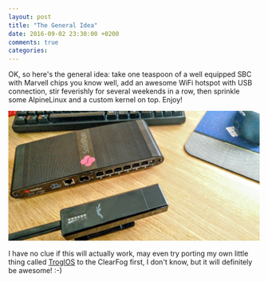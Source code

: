 ```yaml
---
layout: post
title: "The General Idea"
date: 2016-09-02 23:30:00 +0200
comments: true
categories:
---
```


OK, so here's the general idea: take one teaspoon of a well equipped SBC
with Marvell chips you know well, add an awesome WiFi hotspot with USB
connection, stir feverishly for several weekends in a row, then sprinkle
some AlpineLinux and a custom kernel on top.  Enjoy!

<img src="/images/recipe.png" class="center">

I have no clue if this will actually work, may even try porting my own
little thing called [TroglOS](https://github.com/troglobit/troglos) to
the ClearFog first, I don't know, but it will definitely be awesome!
:-)

<!--
  -- Local Variables:
  -- mode: markdown
  -- End:
  -->
